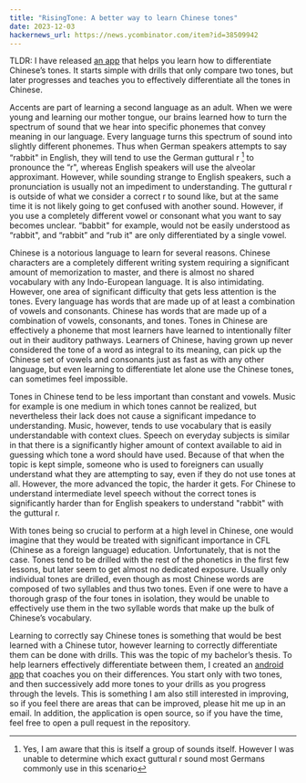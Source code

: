 ```yaml
---
title: "RisingTone: A better way to learn Chinese tones"
date: 2023-12-03
hackernews_url: https://news.ycombinator.com/item?id=38509942
---
```


TLDR: I have released [an app](https://play.google.com/store/apps/details?id=org.joyfulmantis.risingtone) that helps you learn how to differentiate Chinese’s tones. It starts simple with drills that only compare two tones, but later progresses and teaches you to effectively differentiate all the tones in Chinese.  

Accents are part of learning a second language as an adult. When we were young and learning our mother tongue, our brains learned how to turn the spectrum of sound that we hear into specific phonemes that convey meaning in our language. Every language turns this spectrum of sound into slightly different phonemes. Thus when German speakers attempts to say “rabbit" in English, they will tend to use the German guttural r [^1] to pronounce the “r", whereas English speakers will use the alveolar approximant. However, while sounding strange to English speakers, such a pronunciation is usually not an impediment to understanding. The guttural r is outside of what we consider a correct r to sound like, but at the same time it is not likely going to get confused with another sound. However, if you use a completely different vowel or consonant what you want to say becomes unclear. “babbit" for example, would not be easily understood as “rabbit", and “rabbit” and “rub it" are only differentiated by a single vowel. 

Chinese is a notorious language to learn for several reasons. Chinese characters are a completely different writing system requiring a significant amount of memorization to master, and there is almost no shared vocabulary with any Indo-European language. It is also intimidating. However, one area of significant difficulty that gets less attention is the tones. Every language has words that are made up of at least a combination of vowels and consonants. Chinese has words that are made up of a combination of vowels, consonants, and tones. Tones in Chinese are effectively a phoneme that most learners have learned to intentionally filter out in their auditory pathways. Learners of Chinese, having grown up never considered the tone of a word as integral to its meaning, can pick up the Chinese set of vowels and consonants just as fast as with any other language, but even learning to differentiate let alone use the Chinese tones, can sometimes feel impossible.  

Tones in Chinese tend to be less important than constant and vowels. Music for example is one medium in which tones cannot be realized, but nevertheless their lack does not cause a significant impedance to understanding. Music, however, tends to use vocabulary that is easily understandable with context clues. Speech on everyday subjects is similar in that there is a significantly higher amount of context available to aid in guessing which tone a word should have used. Because of that when the topic is kept simple, someone who is used to foreigners can usually understand what they are attempting to say, even if they do not use tones at all. However, the more advanced the topic, the harder it gets. For Chinese to understand intermediate level speech without the correct tones is significantly harder than for English speakers to understand "rabbit" with the guttural r. 

With tones being so crucial to perform at a high level in Chinese, one would imagine that they would be treated with significant importance in CFL (Chinese as a foreign language) education. Unfortunately, that is not the case. Tones tend to be drilled with the rest of the phonetics in the first few lessons, but later seem to get almost no dedicated exposure. Usually only individual tones are drilled, even though as most Chinese words are composed of two syllables and thus two tones. Even if one were to have a thorough grasp of the four tones in isolation, they would be unable to effectively use them in the two syllable words that make up the bulk of Chinese’s vocabulary.  

Learning to correctly say Chinese tones is something that would be best learned with a Chinese tutor, however learning to correctly differentiate them can be done with drills. This was the topic of my bachelor’s thesis. To help learners effectively differentiate between them, I created an [android app](https://play.google.com/store/apps/details?id=org.joyfulmantis.risingtone) that coaches you on their differences. You start only with two tones, and then successively add more tones to your drills as you progress through the levels. This is something I am also still interested in improving, so if you feel there are areas that can be improved, please hit me up in an email. In addition, the application is open source, so if you have the time, feel free to open a pull request in the repository.  

[^1]: Yes, I am aware that this is itself a group of sounds itself. However I was unable to determine which exact guttural r sound most Germans commonly use in this scenario